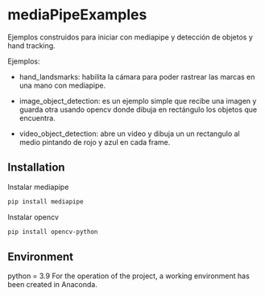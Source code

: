 # mediaPipeExamples
Ejemplos construidos para iniciar con mediapipe y detección de objetos y hand tracking.

Ejemplos:

 - hand_landsmarks: habilita la cámara para poder rastrear las marcas en una mano con mediapipe.
   
 - image_object_detection: es un ejemplo simple que recibe una imagen y guarda otra usando opencv donde dibuja en rectángulo los objetos que encuentra.
   
 - video_object_detection: abre un video y dibuja un un rectangulo al medio pintando de rojo y azul en cada frame.

## Installation

Instalar mediapipe
```bash
pip install mediapipe
```
Instalar opencv
```bash
pip install opencv-python
```
## Environment
python = 3.9
For the operation of the project, a working environment has been created in Anaconda.

